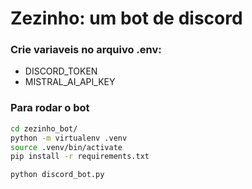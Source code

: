 # Zezinho: um bot de discord

### Crie variaveis no arquivo .env:
- DISCORD_TOKEN
- MISTRAL_AI_API_KEY


### Para rodar o bot
```sh
cd zezinho_bot/
python -m virtualenv .venv
source .venv/bin/activate
pip install -r requirements.txt

python discord_bot.py
```